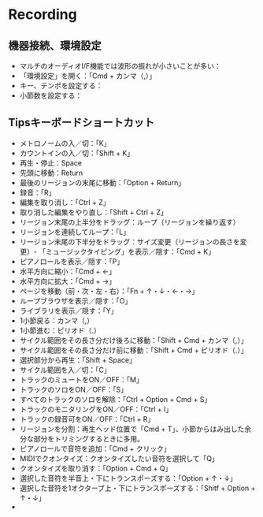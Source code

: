 # Recording

## 機器接続、環境設定
- マルチのオーディオI/F機能では波形の振れが小さいことが多い：
- 「環境設定」を開く：「Cmd + カンマ（,）」
- キー、テンポを設定する：
- 小節数を設定する：
 
## Tipsキーボードショートカット 
- メトロノームの入／切：「K」
- カウントインの入／切：「Shift + K」
- 再生・停止：Space
- 先頭に移動：Return
- 最後のリージョンの末尾に移動：「Option + Return」
- 録音：「R」
- 編集を取り消し：「Ctrl + Z」
- 取り消した編集をやり直し：「Shift + Ctrl + Z」
- リージョン末尾の上半分をドラッグ：ループ（リージョンを繰り返す）
- リージョンを連続してループ：「L」
- リージョン末尾の下半分をドラッグ：サイズ変更（リージョンの長さを変更）- 「ミュージックタイピング」を表示／隠す：「Cmd + K」
- ピアノロールを表示／隠す：「P」
- 水平方向に縮小：「Cmd + ←」
- 水平方向に拡大：「Cmd + →」
- ページを移動（前・次・左・右）：「Fn + ↑・↓・←・→」
- ループブラウザを表示／隠す：「O」
- ライブラリを表示／隠す：「Y」
- 1小節戻る：カンマ（,）
- 1小節進む：ピリオド（.）
- サイクル範囲をその長さ分だけ後ろに移動：「Shift + Cmd + カンマ（,）」
- サイクル範囲をその長さ分だけ前に移動：「Shift + Cmd + ピリオド（.）」
- 選択部分から再生：「Shift + Space」
- サイクル範囲を入／切：「C」
- トラックのミュートをON／OFF：「M」
- トラックのソロをON／OFF：「S」
- すべてのトラックのソロを解除：「Ctrl + Option + Cmd + S」
- トラックのモニタリングをON／OFF：「Ctrl + I」
- トラックの録音可をON／OFF：「Ctrl + R」
- リージョンを分割：再生ヘッド位置で「Cmd + T」、小節からはみ出した余分な部分をトリミングするときに多用。
- ピアノロールで音符を追加：「Cmd + クリック」
- MIDIでクオンタイズ：クオンタイズしたい音符を選択して「Q」
- クオンタイズを取り消す：「Option + Cmd + Q」
- 選択した音符を半音上・下にトランスポーズする：「Option + ↑・↓」
- 選択した音符を1オクターブ上・下にトランスポーズする：「Shitf + Option + ↑・↓」
- 
